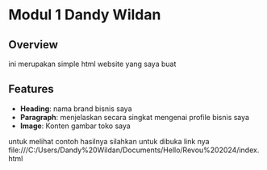 # Modul 1 Dandy Wildan

## Overview

ini merupakan simple html website yang saya buat

## Features

- **Heading**: nama brand bisnis saya 
- **Paragraph**: menjelaskan secara singkat mengenai profile bisnis saya
- **Image**: Konten gambar toko saya

untuk melihat contoh hasilnya silahkan untuk dibuka link nya
file:///C:/Users/Dandy%20Wildan/Documents/Hello/Revou%202024/index.html







   

